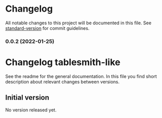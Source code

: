# Changelog

All notable changes to this project will be documented in this file. See [standard-version](https://github.com/conventional-changelog/standard-version) for commit guidelines.

### 0.0.2 (2022-01-25)

# Changelog tablesmith-like

See the readme for the general documentation. In this file you find short description about relevant changes between versions.

## Initial version

No version released yet.
